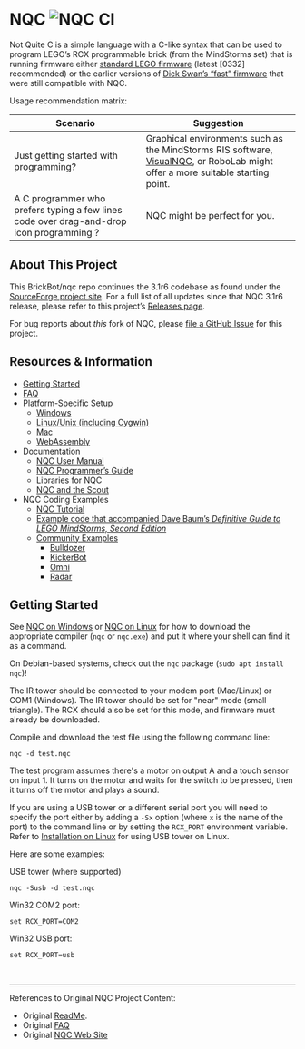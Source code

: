 NQC  ![NQC CI](https://github.com/BrickBot/nqc/workflows/NQC%20CI/badge.svg)
===
Not Quite C is a simple language with a C-like syntax that can be used to program
LEGO’s RCX programmable brick (from the MindStorms set) that is running
firmware either [standard LEGO firmware](https://github.com/BrickBot/Archive/releases/tag/LEGO) (latest [0332] recommended)
or the earlier versions of [Dick Swan’s “fast” firmware](https://github.com/BrickBot/RobotC/releases/tag/Firmware)
that were still compatible with NQC.

Usage recommendation matrix:

| Scenario | Suggestion |
| -------- | ---------- |
| Just getting started with programming? | Graphical environments such as the MindStorms RIS software, [VisualNQC](https://github.com/BrickBot/VisualNQC), or RoboLab might offer a more suitable starting point. |
| A C programmer who prefers typing a few lines code over drag-and-drop icon programming ? | NQC might be perfect for you. |


About This Project
------------------
This BrickBot/nqc repo continues the 3.1r6 codebase as found under the
[SourceForge project site](http://bricxcc.sourceforge.net/nqc/).  For a
full list of all updates since that NQC 3.1r6 release, please refer to
this project’s [Releases page](https://github.com/BrickBot/nqc/releases).

For bug reports about _this_ fork of NQC, please
[file a GitHub Issue](https://github.com/BrickBot/nqc/issues) for this project.


Resources & Information
-----------------------
* [Getting Started](#getting-started)
* [FAQ](FAQ.md)
* Platform-Specific Setup
  + [Windows](PLATFORM-Windows.md)
  + [Linux/Unix (including Cygwin)](PLATFORM-Linux.md)
  + [Mac](PLATFORM-Mac.md)
  + [WebAssembly](PLATFORM-WebAssembly.md)
* Documentation
  + [NQC User Manual](NQC_User_Manual.pdf)
  + [NQC Programmer’s Guide](NQC_Programmers_Guide.pdf)
  + Libraries for NQC
  + [NQC and the Scout](Scout.md)
* NQC Coding Examples
  + [NQC Tutorial](./tutorial/)
  + [Example code that accompanied Dave Baum’s _Definitive Guide to LEGO MindStorms, Second Edition_](./guidebook/)
  + [Community Examples](./examples/)
    - [Bulldozer](./examples/Bulldozer/)
    - [KickerBot](./examples/KickerBot/)
    - [Omni](./examples/Omni/)
    - [Radar](./examples/Radar/)


Getting Started
---------------

See [NQC on Windows](#nqc-on-windows) or [NQC on Linux](#nqc-on-linux) for how
to download the appropriate compiler (`nqc` or `nqc.exe`) and put it where your
shell can find it as a command.

On Debian-based systems, check out the `nqc` package (`sudo apt install nqc`)!

The IR tower should be connected to your modem port (Mac/Linux) or COM1
(Windows). The IR tower should be set for "near" mode (small triangle). The RCX
should also be set for this mode, and firmware must already be downloaded.

Compile and download the test file using the following command line:

```
nqc -d test.nqc
```

The test program assumes there's a motor on output A and a touch sensor
on input 1.  It turns on the motor and waits for the switch to be
pressed, then it turns off the motor and plays a sound.

If you are using a USB tower or a different serial port you will need to
specify the port either by adding a `-Sx` option (where `x` is the name of the
port) to the command line or by setting the `RCX_PORT` environment variable.
Refer to [Installation on Linux](#installation-on-linux) for using USB tower on
Linux.

Here are some examples:

USB tower (where supported)
```
nqc -Susb -d test.nqc
```

Win32 COM2 port:
```
set RCX_PORT=COM2
```

Win32 USB port:
```
set RCX_PORT=usb
```



&nbsp;

---

References to Original NQC Project Content:
* Original [ReadMe](./_original/readme.txt).
* Original [FAQ](./_original/faq.html)
* Original [NQC Web Site](http://bricxcc.sourceforge.net/nqc)
